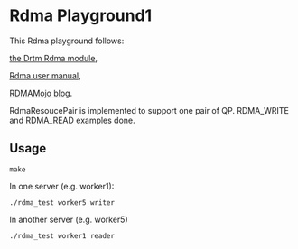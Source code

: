 # Rdma Playground1

This Rdma playground follows:

[the Drtm Rdma module](https://github.com/SJTU-IPADS/drtm/tree/master/memstore),

[Rdma user manual](http://www.mellanox.com/related-docs/prod_software/RDMA_Aware_Programming_user_manual.pdf), 

[RDMAMojo blog](http://www.rdmamojo.com/2013/01/26/ibv_post_send/).

RdmaResoucePair is implemented to support one pair of QP. RDMA_WRITE and RDMA_READ examples done.

## Usage

    make

In one server (e.g. worker1):

    ./rdma_test worker5 writer

In another server (e.g. worker5)

    ./rdma_test worker1 reader

